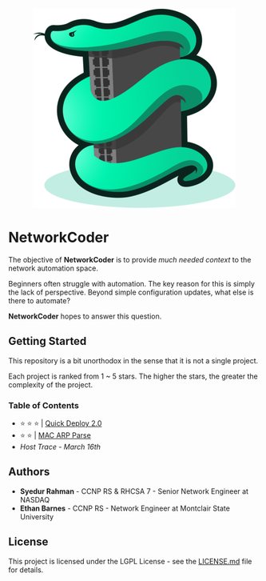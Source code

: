<p align="center"><img src="images/logo.png" alt="NetworkCoderIcon" /></p>

# NetworkCoder

The objective of **NetworkCoder** is to provide *much needed context* to the network automation space.

Beginners often struggle with automation. The key reason for this is simply the lack of perspective. Beyond simple configuration updates, what else is there to automate?

**NetworkCoder** hopes to answer this question.

## Getting Started

This repository is a bit unorthodox in the sense that it is not a single project.

Each project is ranked from 1 ~ 5 stars. The higher the stars, the greater the complexity of the project.

### Table of Contents

* :star: :star: :star: | [Quick Deploy 2.0](projects/quick_deploy/)
* :star: :star: | [MAC ARP Parse](projects/mac_arp_parse)
* *Host Trace - March 16th*

## Authors

* **Syedur Rahman** - CCNP RS & RHCSA 7 - Senior Network Engineer at NASDAQ
* **Ethan Barnes** - CCNP RS - Network Engineer at Montclair State University

## License

This project is licensed under the LGPL License - see the [LICENSE.md](LICENSE.md) file for details.